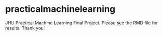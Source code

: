 # practicalmachinelearning
JHU Practical Machine Learning Final Project.
Please see the RMD file for results.
Thank you!
